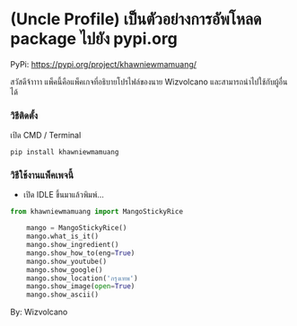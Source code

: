 # (Uncle Profile) เป็นตัวอย่างการอัพโหลด package ไปยัง pypi.org

PyPi: https://pypi.org/project/khawniewmamuang/

สวัสดีจ้าาาา แพ็คนี้คือแพ็คเกจที่อธิบายโปรไฟล์ของนาย Wizvolcano และสามารถนำไปใช้กับผู้อื่นได้

### วิธีติดตั้ง

เปิด CMD / Terminal

```python
pip install khawniewmamuang
```

### วิธีใช้งานแพ็คเพจนี้

- เปิด IDLE ขึ้นมาแล้วพิมพ์...

```python
from khawniewmamuang import MangoStickyRice

    mango = MangoStickyRice()
    mango.what_is_it()
    mango.show_ingredient()
    mango.show_how_to(eng=True)
    mango.show_youtube()
    mango.show_google()
    mango.show_location('กรุงเทพ')
    mango.show_image(open=True)
    mango.show_ascii()
```

By: Wizvolcano
